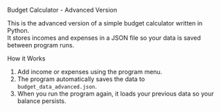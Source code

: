 Budget Calculator - Advanced Version

This is the advanced version of a simple budget calculator written in Python.  
It stores incomes and expenses in a JSON file so your data is saved between program runs.
 
 How it Works
1. Add income or expenses using the program menu.  
2. The program automatically saves the data to `budget_data_advanced.json`.  
3. When you run the program again, it loads your previous data so your balance persists.


